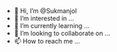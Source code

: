 - 👋 Hi, I’m @Sukmanjol
- 👀 I’m interested in ...
- 🌱 I’m currently learning ...
- 💞️ I’m looking to collaborate on ...
- 📫 How to reach me ...

<!---
Sukmanjol/Sukmanjol is a ✨ special ✨ repository because its `README.md` (this file) appears on your GitHub profile.
You can click the Preview link to take a look at your changes.
--->
